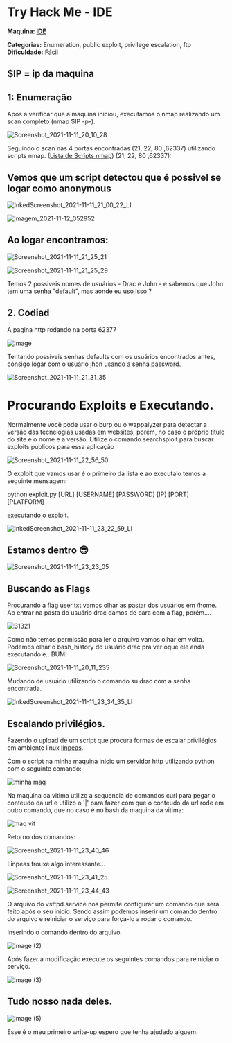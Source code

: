 # Try Hack Me - IDE

**Maquina: [IDE](https://tryhackme.com/room/ide)** 

**Categorias:** Enumeration, public exploit, privilege escalation, ftp  
**Dificuldade:** Fácil

## $IP = ip da maquina

## 1: Enumeração

Após a verificar que a maquina iniciou, executamos o nmap realizando um scan completo (nmap $IP -p-).

![Screenshot_2021-11-11_20_10_28](https://user-images.githubusercontent.com/32500664/141431465-63e9d447-a12a-48c5-80fc-43994a2f56ae.png)

Seguindo o scan nas 4 portas encontradas (21, 22, 80 ,62337) utilizando scripts nmap. ([Lista de Scripts nmap](https://nmap.org/nsedoc/)) (21, 22, 80 ,62337):

## Vemos que um script detectou que é possivel se logar como anonymous

![InkedScreenshot_2021-11-11_21_00_22_LI](https://user-images.githubusercontent.com/32500664/141433252-aa447938-c761-4861-beea-5f3759026026.jpg)

![imagem_2021-11-12_052952](https://user-images.githubusercontent.com/32500664/141435523-bfcee4b4-9ca9-4315-8e2b-cb0b518e77ce.png)

## Ao logar encontramos:

![Screenshot_2021-11-11_21_25_21](https://user-images.githubusercontent.com/32500664/141433697-bfefe08f-eb36-4261-b010-e4dc63d90dd0.png)

![Screenshot_2021-11-11_21_25_29](https://user-images.githubusercontent.com/32500664/141433726-06dd1a67-d45a-4167-b392-2343977a85a3.png)

Temos 2 possiveis nomes de usuários - Drac e John - e sabemos que John tem uma senha "default", mas aonde eu uso isso ?

## 2. Codiad
A pagina http rodando na porta 62377 

![image](https://user-images.githubusercontent.com/32500664/141434714-1a5c7132-3cd0-4e74-8153-7ce53b71ccf8.png)

Tentando possiveis senhas defaults com os usuários encontrados antes, consigo logar com o usuário jhon usando a senha password.

![Screenshot_2021-11-11_21_31_35](https://user-images.githubusercontent.com/32500664/141436391-68241763-25ef-48ef-864d-f8ae91459086.png)

# Procurando Exploits e Executando.

Normalmente você pode usar o burp ou o wappalyzer para detectar a versão das tecnelogias usadas em websites, porém, no caso o próprio titulo do site é o nome e a versão. Utilize o comando searchsploit para buscar exploits publicos para essa aplicação

![Screenshot_2021-11-11_22_56_50](https://user-images.githubusercontent.com/32500664/141437088-65b3b9e3-fbf4-4215-a8b1-d995f12e76b6.png)

O exploit que vamos usar é o primeiro da lista e ao executalo temos a seguinte mensagem:

python exploit.py [URL] [USERNAME] [PASSWORD] [IP] [PORT] [PLATFORM]

executando o exploit.

![InkedScreenshot_2021-11-11_23_22_59_LI](https://user-images.githubusercontent.com/32500664/142223593-0cd11b3a-fe64-4234-8a7a-95cf6c0d9d5d.jpg)

## Estamos dentro 😎
![Screenshot_2021-11-11_23_23_05](https://user-images.githubusercontent.com/32500664/141437566-b596b513-5db5-4cfe-950b-9457a615ccf4.png)

## Buscando as Flags

Procurando a flag user.txt vamos olhar as pastar dos usuários em /home. Ao entrar na pasta do usuário drac damos de cara com a flag, porém....

![31321](https://user-images.githubusercontent.com/32500664/141438196-444580d7-6230-4200-b5da-0c94fe327b43.png)

Como não temos permissão para ler o arquivo vamos olhar em volta.
Podemos olhar o bash_history do usuário drac pra ver oque ele anda executando e.. BUM!

![Screenshot_2021-11-11_20_11_235](https://user-images.githubusercontent.com/32500664/141438716-b24a9ba0-8962-4215-8a3e-2f66d8297044.png)

Mudando de usuário utilizando o comando su drac com a senha encontrada.

![InkedScreenshot_2021-11-11_23_34_35_LI](https://user-images.githubusercontent.com/32500664/141439281-d44ef266-e6cf-46b4-bd29-53390a26aafe.jpg)

## Escalando privilégios. 

Fazendo o upload de um script que procura formas de escalar privilégios em ambiente linux [linpeas](https://github.com/carlospolop/PEASS-ng/tree/master/linPEAS).

Com o script na minha maquina inicio um servidor http utilizando python com o seguinte comando:

![minha maq](https://user-images.githubusercontent.com/32500664/141440269-f411c57a-0a20-4d63-b131-9cd1c5e31b4c.png)

Na maquina da vitima utilizo a sequencia de comandos curl para pegar o conteudo da url e utilizo o '|' para fazer com que o conteudo da url rode em outro comando, que no caso é no bash da maquina da vitima:

![maq vit](https://user-images.githubusercontent.com/32500664/141440302-0e53a1bb-a434-405b-a14f-2737ea3ca7e7.jpg)

Retorno dos comandos:

![Screenshot_2021-11-11_23_40_46](https://user-images.githubusercontent.com/32500664/141441250-aa434576-c7d2-46dc-835f-f1b3c3d33ac3.png)

Linpeas trouxe algo interessante...

![Screenshot_2021-11-11_23_41_25](https://user-images.githubusercontent.com/32500664/141441395-ed3e5667-d471-403b-9529-897e09777881.png)

![Screenshot_2021-11-11_23_44_43](https://user-images.githubusercontent.com/32500664/141441518-3cdadc27-6e8d-40ce-b297-ef34226c494e.png)

O arquivo do vsftpd.service nos permite configurar um comando que será feito após o seu inicio.
Sendo assim podemos inserir um comando dentro do arquivo e reiniciar o serviço para força-lo a rodar o comando.

Inserindo o comando dentro do arquivo.

![image (2)](https://user-images.githubusercontent.com/32500664/141442137-a91bf16f-6b3a-4fb9-8958-6987a6c5515b.png)

Após fazer a modificação execute os seguintes comandos para reiniciar o serviço.

![image (3)](https://user-images.githubusercontent.com/32500664/141442519-e140b96c-e519-447a-b6a9-72700b06201a.png)

## Tudo nosso nada deles.

![image (5)](https://user-images.githubusercontent.com/32500664/141442581-9bbda547-c9c9-42f9-b4ef-17d53200403a.png)

Esse é o meu primeiro write-up espero que tenha ajudado alguem.



